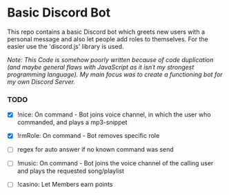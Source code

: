# Basic Discord Bot

This repo contains a basic Discord bot which greets new users with a personal message and also let people add roles to themselves.
For the easier use the 'discord.js' library is used.

*Note: This Code is somehow poorly written because of code duplication (and maybe general flaws with JavaScript as it isn´t my strongest programming language). My main focus was to create a functioning bot for my own Discord Server.*

### TODO

- [X] !nice: On command - Bot joins voice channel, in which the user who commanded, and plays a mp3-snippet

- [X] !rmRole: On command - Bot removes specific role

- [ ] regex for auto answer if no known command was send

- [ ] !music: On command - Bot joins the voice channel of the calling user and plays the requested song/playlist

- [ ] !casino: Let Members earn points
